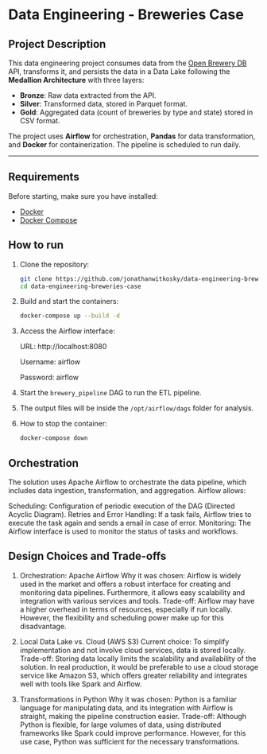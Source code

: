 # Data Engineering - Breweries Case

## Project Description

This data engineering project consumes data from the [Open Brewery DB](https://api.openbrewerydb.org/breweries) API, transforms it, and persists the data in a Data Lake following the **Medallion Architecture** with three layers:

- **Bronze**: Raw data extracted from the API.
- **Silver**: Transformed data, stored in Parquet format.
- **Gold**: Aggregated data (count of breweries by type and state) stored in CSV format.

The project uses **Airflow** for orchestration, **Pandas** for data transformation, and **Docker** for containerization. The pipeline is scheduled to run daily.

---

## Requirements

Before starting, make sure you have installed:

- [Docker](https://www.docker.com/get-started)
- [Docker Compose](https://docs.docker.com/compose/install/)

## How to run

1. Clone the repository:
   ```bash
   git clone https://github.com/jonathanwitkosky/data-engineering-breweries-case.git
   cd data-engineering-breweries-case
   ```

2. Build and start the containers:
   ```bash
   docker-compose up --build -d
   ```

3. Access the Airflow interface:

   URL: http://localhost:8080

   Username: airflow

   Password: airflow

4. Start the `brewery_pipeline` DAG to run the ETL pipeline.

5. The output files will be inside the `/opt/airflow/dags` folder for analysis.

6. How to stop the container:
   ```bash
   docker-compose down
   ```
## Orchestration
The solution uses Apache Airflow to orchestrate the data pipeline, which includes data ingestion, transformation, and aggregation. Airflow allows:

Scheduling: Configuration of periodic execution of the DAG (Directed Acyclic Diagram).
Retries and Error Handling: If a task fails, Airflow tries to execute the task again and sends a email in case of error.
Monitoring: The Airflow interface is used to monitor the status of tasks and workflows.
   
## Design Choices and Trade-offs

1. Orchestration: Apache Airflow
Why it was chosen: Airflow is widely used in the market and offers a robust interface for creating and monitoring data pipelines. Furthermore, it allows easy scalability and integration with various services and tools.
Trade-off: Airflow may have a higher overhead in terms of resources, especially if run locally. However, the flexibility and scheduling power make up for this disadvantage.

2. Local Data Lake vs. Cloud (AWS S3)
Current choice: To simplify implementation and not involve cloud services, data is stored locally.
Trade-off: Storing data locally limits the scalability and availability of the solution. In real production, it would be preferable to use a cloud storage service like Amazon S3, which offers greater reliability and integrates well with tools like Spark and Airflow.

3. Transformations in Python
Why it was chosen: Python is a familiar language for manipulating data, and its integration with Airflow is straight, making the pipeline construction easier.
Trade-off: Although Python is flexible, for large volumes of data, using distributed frameworks like Spark could improve performance. However, for this use case, Python was sufficient for the necessary transformations.
